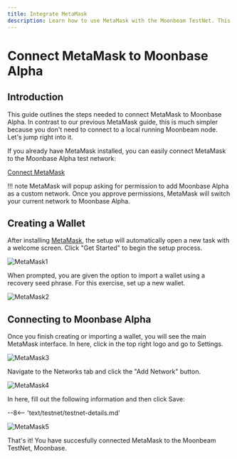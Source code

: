 ```yaml
---
title: Integrate MetaMask
description: Learn how to use MetaMask with the Moonbeam TestNet. This tutorial shows you how to connect a default installation of MetaMask to Moonbase Alpha.
---
```


# Connect MetaMask to Moonbase Alpha

## Introduction

This guide outlines the steps needed to connect MetaMask to Moonbase Alpha. In contrast to our previous MetaMask guide, this is much simpler because you don't need to connect to a local running Moonbeam node. Let's jump right into it.

If you already have MetaMask installed, you can easily connect MetaMask to the Moonbase Alpha test network:

<div class="button-wrapper">
    <a href="#" class="md-button connectMetaMask">Connect MetaMask</a>
</div>

!!! note
    MetaMask will popup asking for permission to add Moonbase Alpha as a custom network. Once you approve permissions, MetaMask will switch your current network to Moonbase Alpha.
## Creating a Wallet

After installing [MetaMask](https://metamask.io), the setup will automatically open a new task with a welcome screen. Click "Get Started" to begin the setup process.

![MetaMask1](/images/testnet/testnet-metamask1.png)

When prompted, you are given the option to import a wallet using a recovery seed phrase. For this exercise, set up a new wallet.

![MetaMask2](/images/testnet/testnet-metamask2.png)

## Connecting to Moonbase Alpha

Once you finish creating or importing a wallet, you will see the main MetaMask interface. In here, click in the top right logo and go to Settings.

![MetaMask3](/images/testnet/testnet-metamask3.png)

Navigate to the Networks tab and click the "Add Network" button.

![MetaMask4](/images/testnet/testnet-metamask4.png)

In here, fill out the following information and then click Save:

--8<-- 'text/testnet/testnet-details.md'

![MetaMask5](/images/testnet/testnet-metamask5.png)

That's it! You have succesfully connected MetaMask to the Moonbeam TestNet, Moonbase.

